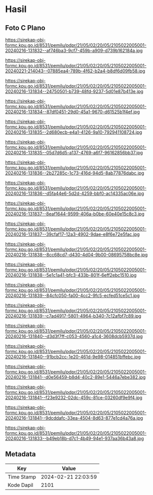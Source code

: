 # Hasil

## Foto C Plano

https://sirekap-obj-formc.kpu.go.id/8531/pemilu/pdpr/21/05/02/20/05/2105022005001-20240216-131832--af746ba3-9cf7-459b-a909-d739b162184a.jpg

https://sirekap-obj-formc.kpu.go.id/8531/pemilu/pdpr/21/05/02/20/05/2105022005001-20240221-214043--07885ea4-789b-4f62-b2a4-b8df6d09fb58.jpg

https://sirekap-obj-formc.kpu.go.id/8531/pemilu/pdpr/21/05/02/20/05/2105022005001-20240216-131834--24750501-b739-48fd-9237-5d01e87b413e.jpg

https://sirekap-obj-formc.kpu.go.id/8531/pemilu/pdpr/21/05/02/20/05/2105022005001-20240216-131834--87df0451-29d0-45a1-9670-d61525b1f4ef.jpg

https://sirekap-obj-formc.kpu.go.id/8531/pemilu/pdpr/21/05/02/20/05/2105022005001-20240216-131835--2d680ecb-e4a1-4126-9a10-792941108724.jpg

https://sirekap-obj-formc.kpu.go.id/8531/pemilu/pdpr/21/05/02/20/05/2105022005001-20240216-131835--05d7d6d5-a137-4769-a6f7-96162856bb37.jpg

https://sirekap-obj-formc.kpu.go.id/8531/pemilu/pdpr/21/05/02/20/05/2105022005001-20240216-131836--2b27285c-1c73-416d-94d5-8ab77876dabc.jpg

https://sirekap-obj-formc.kpu.go.id/8531/pemilu/pdpr/21/05/02/20/05/2105022005001-20240216-131836--d5fa44e6-5d2d-4259-bbf0-ac14335ac06e.jpg

https://sirekap-obj-formc.kpu.go.id/8531/pemilu/pdpr/21/05/02/20/05/2105022005001-20240216-131837--8eaf1644-9599-406a-b0be-60e40e15c8c3.jpg

https://sirekap-obj-formc.kpu.go.id/8531/pemilu/pdpr/21/05/02/20/05/2105022005001-20240216-131837--39cfaf17-12a3-4902-9dae-e8f6e72e5fac.jpg

https://sirekap-obj-formc.kpu.go.id/8531/pemilu/pdpr/21/05/02/20/05/2105022005001-20240216-131838--8cc68cd7-d430-4d04-9b00-08695758bc8e.jpg

https://sirekap-obj-formc.kpu.go.id/8531/pemilu/pdpr/21/05/02/20/05/2105022005001-20240216-131838--5e1c1a41-bfc3-433b-801f-6eff2ebc1510.jpg

https://sirekap-obj-formc.kpu.go.id/8531/pemilu/pdpr/21/05/02/20/05/2105022005001-20240216-131839--84cfc050-fa00-4cc2-9fc5-ecfed51ce5c1.jpg

https://sirekap-obj-formc.kpu.go.id/8531/pemilu/pdpr/21/05/02/20/05/2105022005001-20240216-131839--c7ad4917-5801-4964-b340-7c12afbf7c89.jpg

https://sirekap-obj-formc.kpu.go.id/8531/pemilu/pdpr/21/05/02/20/05/2105022005001-20240216-131840--d3d3f7ff-c053-4560-a1c4-3608dcb5937d.jpg

https://sirekap-obj-formc.kpu.go.id/8531/pemilu/pdpr/21/05/02/20/05/2105022005001-20240216-131840--91bcb2cc-1e20-461d-9e98-014851bffebc.jpg

https://sirekap-obj-formc.kpu.go.id/8531/pemilu/pdpr/21/05/02/20/05/2105022005001-20240216-131841--d0e56459-b8d4-40c2-89e1-5446a7ebe382.jpg

https://sirekap-obj-formc.kpu.go.id/8531/pemilu/pdpr/21/05/02/20/05/2105022005001-20240216-131841--f23e9232-02dc-459c-81ce-03260df9e9f4.jpg

https://sirekap-obj-formc.kpu.go.id/8531/pemilu/pdpr/21/05/02/20/05/2105022005001-20240216-131841--9dcddafc-33ea-4504-8d63-877e1cd4a76a.jpg

https://sirekap-obj-formc.kpu.go.id/8531/pemilu/pdpr/21/05/02/20/05/2105022005001-20240216-131833--b49eb18b-d7c1-4b49-94e1-937aa36b43a8.jpg


## Metadata

| Key        | Value               |
| ---------- | ------------------- |
| Time Stamp | 2024-02-21 22:03:59 |
| Kode Dapil | 2101                |



